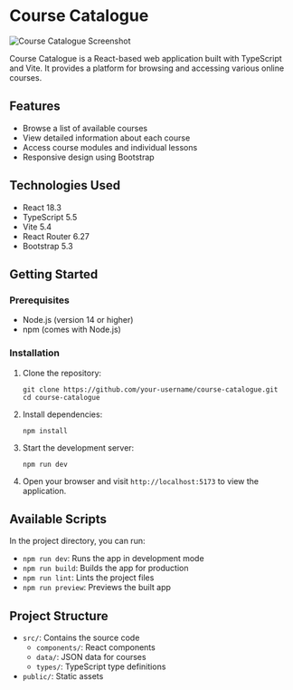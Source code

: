 # Course Catalogue

![Course Catalogue Screenshot](path/to/screenshot.png)

Course Catalogue is a React-based web application built with TypeScript and Vite. It provides a platform for browsing and accessing various online courses.

## Features

- Browse a list of available courses
- View detailed information about each course
- Access course modules and individual lessons
- Responsive design using Bootstrap

## Technologies Used

- React 18.3
- TypeScript 5.5
- Vite 5.4
- React Router 6.27
- Bootstrap 5.3

## Getting Started

### Prerequisites

- Node.js (version 14 or higher)
- npm (comes with Node.js)

### Installation

1. Clone the repository:

   ```
   git clone https://github.com/your-username/course-catalogue.git
   cd course-catalogue
   ```

2. Install dependencies:

   ```
   npm install
   ```

3. Start the development server:

   ```
   npm run dev
   ```

4. Open your browser and visit `http://localhost:5173` to view the application.

## Available Scripts

In the project directory, you can run:

- `npm run dev`: Runs the app in development mode
- `npm run build`: Builds the app for production
- `npm run lint`: Lints the project files
- `npm run preview`: Previews the built app

## Project Structure

- `src/`: Contains the source code
  - `components/`: React components
  - `data/`: JSON data for courses
  - `types/`: TypeScript type definitions
- `public/`: Static assets
